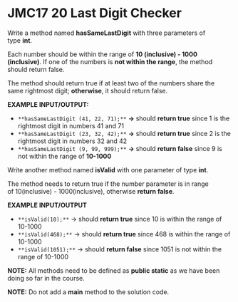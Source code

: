 # JMC17 20 Last Digit Checker

Write a method named **hasSameLastDigit** with three parameters of type **int**. 

Each number should be within the range of **10 (inclusive) - 1000 (inclusive)**. If one of the numbers is **not within the range**, the method should return false.

The method should return true if at least two of the numbers share the same rightmost digit; **otherwise**, it should return false.


**EXAMPLE INPUT/OUTPUT:**

- `**hasSameLastDigit (41, 22, 71);**` **→** should **return true** since 1 is the rightmost digit in numbers 41 and 71
- `**hasSameLastDigit (23, 32, 42);**` **→** should **return true** since 2 is the rightmost digit in numbers 32 and 42
- `**hasSameLastDigit (9, 99, 999);**` **→** should **return false** since 9 is not within the range of **10-1000**


Write another method named **isValid** with one parameter of type **int**.

The method needs to return true if the number parameter is in range of 10(inclusive) - 1000(inclusive), otherwise **return false**.

**EXAMPLE INPUT/OUTPUT**

- `**isValid(10);**` → should **return true** since 10 is within the range of 10-1000
- `**isValid(468);**` → should **return true** since 468 is within the range of 10-1000
- `**isValid(1051);**` → should **return false** since 1051 is not within the range of 10-1000


**NOTE:** All methods need to be defined as **public static** as we have been doing so far in the course.

**NOTE:** Do not add a **main** method to the solution code.
